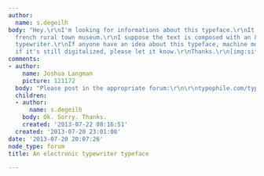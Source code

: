 ```yaml
---
author:
  name: s.degeilh
body: "Hey.\r\nI'm looking for informations about this typeface.\r\nIt come from a
  french rural town museum.\r\nI suppose the text is composed with an 80's electronic
  typewriter.\r\nIf anyone have an idea about this typeface, machine model ... and
  if it's still digitalized, please let it know.\r\nThanks.\r\n[img:sites/default/files/old-images/typewriter2_4986.png][img:sites/default/files/old-images/typewriter1_5871.png]"
comments:
- author:
    name: Joshua Langman
    picture: 121172
  body: "Please post in the appropriate forum:\r\n\r\ntypophile.com/typeid"
  children:
  - author:
      name: s.degeilh
    body: Ok. Sorry. Thanks.
    created: '2013-07-22 08:16:51'
  created: '2013-07-20 23:01:08'
date: '2013-07-20 20:07:26'
node_type: forum
title: An electronic typewriter typeface

---
```


